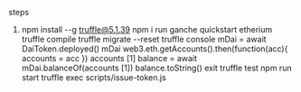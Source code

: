steps
1) npm install --g truffle@5.1.39
npm i
run ganche quickstart etherium
truffle compile
truffle migrate --reset
truffle console
mDai = await DaiToken.deployed()
mDai
web3.eth.getAccounts().then(function(acc){ accounts = acc })
accounts [1]
balance = await mDai.balanceOf(accounts [1])
balance.toString()
exit 
truffle test
npm run start
truffle exec scripts/issue-token.js
